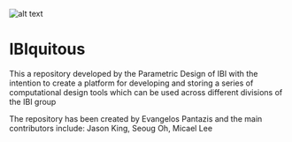 
![alt text](https://raw.githubusercontent.com/ePantazisIBI/IBIquitous/logoImages/IBI_compGroupLogo-05.png)
# IBIquitous

This a repository developed by the Parametric Design of IBI with the intention to create a platform for developing and storing
a series of computational design tools which can be used across different divisions of the IBI group 

The repository has been created by Evangelos Pantazis and the main contributors include:
Jason King, Seoug Oh, Micael Lee 
